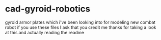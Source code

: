 # cad-gyroid-robotics
gyroid armor plates which i've been looking into for modeling new combat robot
if you use these files I ask that you credit me
thanks for taking a look at this and actually reading the readme
